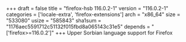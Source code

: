 +++
draft = false
title = "firefox-hsb 116.0.2-1"
version = "116.0.2-1"
categories = ['locale-extra', 'firefox-extensions']
arch = "x86_64"
size = "533080"
usize = "585843"
sha1sum = "1176aec5591712c51132f015fbd8a065143c31e5"
depends = "['firefox>=116.0.2']"
+++
Upper Sorbian language support for Firefox